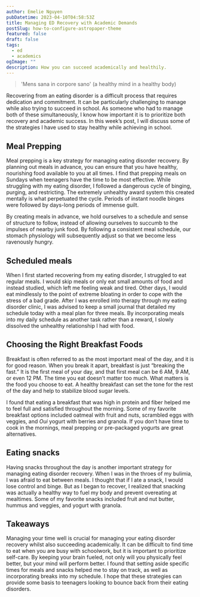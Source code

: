 ```yaml
---
author: Emelie Nguyen
pubDatetime: 2023-04-10T04:58:53Z
title: Managing ED Recovery with Academic Demands
postSlug: how-to-configure-astropaper-theme
featured: false
draft: false
tags:
  - ed
  - academics
ogImage: ""
description: How you can succeed academically and healthily.
---
```


> 'Mens sana in corpore sano' (a healthy mind in a healthy body)

Recovering from an eating disorder is a difficult process that requires dedication and commitment. It can be particularly challenging to manage while also trying to succeed in school. As someone who had to manage both of these simultaneously, I know how important it is to prioritize both recovery and academic success. In this week’s post, I will discuss some of the strategies I have used to stay healthy while achieving in school.

## Meal Prepping

Meal prepping is a key strategy for managing eating disorder recovery. By planning out meals in advance, you can ensure that you have healthy, nourishing food available to you at all times. I find that prepping meals on Sundays when teenagers have the time to be most effective. While struggling with my eating disorder, I followed a dangerous cycle of binging, purging, and restricting. The extremely unhealthy award system this created mentally is what perpetuated the cycle. Periods of instant noodle binges were followed by days-long periods of immense guilt. 

By creating meals in advance, we hold ourselves to a schedule and sense of structure to follow, instead of allowing ourselves to succumb to the impulses of nearby junk food. By following a consistent meal schedule, our stomach physiology will subsequently adjust so that we become less ravenously hungry.

## Scheduled meals

When I first started recovering from my eating disorder, I struggled to eat regular meals. I would skip meals or only eat small amounts of food and instead studied, which left me feeling weak and tired. Other days, I would eat mindlessly to the point of extreme bloating in order to cope with the stress of a bad grade. After I was enrolled into therapy through my eating disorder clinic, I was advised to keep a small journal that detailed my schedule today with a meal plan for three meals. By incorporating meals into my daily schedule as another task rather than a reward, I slowly dissolved the unhealthy relationship I had with food.

## Choosing the Right Breakfast Foods

Breakfast is often referred to as the most important meal of the day, and it is for good reason. When you break it apart, breakfast is just “breaking the fast.” It is the first meal of your day, and that first meal can be 6 AM, 9 AM, or even 12 PM. The time you eat doesn’t matter too much. What matters is the food you choose to eat. A healthy breakfast can set the tone for the rest of the day and help to stabilize blood sugar levels. 

I found that eating a breakfast that was high in protein and fiber helped me to feel full and satisfied throughout the morning. Some of my favorite breakfast options included oatmeal with fruit and nuts, scrambled eggs with veggies, and _Oui_ yogurt with berries and granola. If you don’t have time to cook in the mornings, meal prepping or pre-packaged yogurts are great alternatives.

## Eating snacks

Having snacks throughout the day is another important strategy for managing eating disorder recovery. When I was in the throes of my bulimia, I was afraid to eat between meals. I thought that if I ate a snack, I would lose control and binge. But as I began to recover, I realized that snacking was actually a healthy way to fuel my body and prevent overeating at mealtimes. Some of my favorite snacks included fruit and nut butter, hummus and veggies, and yogurt with granola.

## Takeaways

Managing your time well is crucial for managing your eating disorder recovery whilst also succeeding academically. It can be difficult to find time to eat when you are busy with schoolwork, but it is important to prioritize self-care. By keeping your brain fueled, not only will you physically feel better, but your mind will perform better. I found that setting aside specific times for meals and snacks helped me to stay on track, as well as incorporating breaks into my schedule. I hope that these strategies can provide some basis to teenagers looking to bounce back from their eating disorders. 

